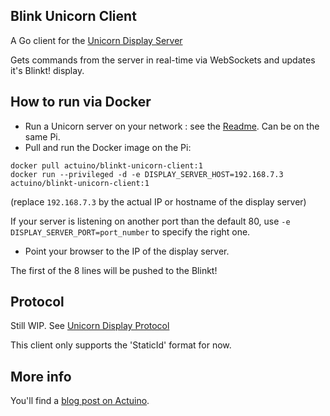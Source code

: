 ## Blink Unicorn Client

A Go client for the [Unicorn Display Server](https://github.com/actuino/unicorn-display/tree/master/server)

Gets commands from the server in real-time via WebSockets and updates it's Blinkt! display.

## How to run via Docker

* Run a Unicorn server on your network : see the [Readme](https://github.com/actuino/unicorn-display/blob/master/server/README.md). Can be on the same Pi.
* Pull and run the Docker image on the Pi:
```
docker pull actuino/blinkt-unicorn-client:1
docker run --privileged -d -e DISPLAY_SERVER_HOST=192.168.7.3 actuino/blinkt-unicorn-client:1
```
(replace `192.168.7.3` by the actual IP or hostname of the display server)

If your server is listening on another port than the default 80, use `-e DISPLAY_SERVER_PORT=port_number` to specify the right one.

* Point your browser to the IP of the display server. 

The first of the 8 lines will be pushed to the Blinkt!

## Protocol

Still WIP. See [Unicorn Display Protocol](https://github.com/actuino/unicorn-display/blob/master/doc/PROTOCOL.md)

This client only supports the 'StaticId' format for now.

## More info

You'll find a [blog post on Actuino](http://www.actuino.fr/raspi/).
